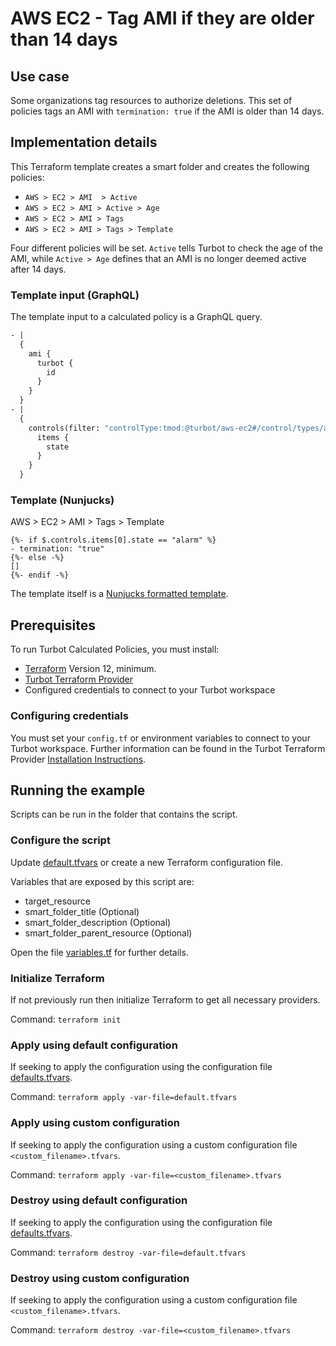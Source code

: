 # AWS EC2 - Tag AMI if they are older than 14 days
## Use case

Some organizations tag resources to authorize deletions. This set of policies tags an AMI with `termination: true` if the AMI is older than 14 days.

## Implementation details

This Terraform template creates a smart folder and creates the following policies:

- `AWS > EC2 > AMI  > Active`
- `AWS > EC2 > AMI > Active > Age`
- `AWS > EC2 > AMI > Tags`
- `AWS > EC2 > AMI > Tags > Template`


Four different policies will be set. `Active` tells Turbot to check the age of the AMI, while `Active > Age` defines that an AMI is no longer deemed active after 14 days.

### Template input (GraphQL)

The template input to a calculated policy is a GraphQL query.

```graphql
- |
  {
    ami {
      turbot {
        id
      }
    }
  }
- |
  {
    controls(filter: "controlType:tmod:@turbot/aws-ec2#/control/types/amiActive resourceId:{{$.ami.turbot.id}}") {
      items {
        state
      }
    }
  }
```

### Template (Nunjucks)

AWS > EC2 > AMI > Tags > Template

```nunjucks
{%- if $.controls.items[0].state == "alarm" %}
- termination: "true"
{%- else -%}
[]
{%- endif -%}
```

The template itself is a [Nunjucks formatted template](https://mozilla.github.io/nunjucks/templating.html).

## Prerequisites

To run Turbot Calculated Policies, you must install:

- [Terraform](https://www.terraform.io) Version 12, minimum.
- [Turbot Terraform Provider](https://turbot.com/v5/docs/reference/terraform/provider)
- Configured credentials to connect to your Turbot workspace

### Configuring credentials

You must set your `config.tf` or environment variables to connect to your Turbot workspace.
Further information can be found in the Turbot Terraform Provider [Installation Instructions](https://turbot.com/v5/docs/reference/terraform/provider).

## Running the example

Scripts can be run in the folder that contains the script.

### Configure the script

Update [default.tfvars](default.tfvars) or create a new Terraform configuration file.

Variables that are exposed by this script are:

- target_resource
- smart_folder_title (Optional)
- smart_folder_description (Optional)
- smart_folder_parent_resource (Optional)

Open the file [variables.tf](variables.tf) for further details.

### Initialize Terraform

If not previously run then initialize Terraform to get all necessary providers.

Command: `terraform init`

### Apply using default configuration

If seeking to apply the configuration using the configuration file [defaults.tfvars](defaults.tfvars).

Command: `terraform apply -var-file=default.tfvars`

### Apply using custom configuration

If seeking to apply the configuration using a custom configuration file `<custom_filename>.tfvars`.

Command: `terraform apply -var-file=<custom_filename>.tfvars`

### Destroy using default configuration

If seeking to apply the configuration using the configuration file [defaults.tfvars](defaults.tfvars).

Command: `terraform destroy -var-file=default.tfvars`

### Destroy using custom configuration

If seeking to apply the configuration using a custom configuration file `<custom_filename>.tfvars`.

Command: `terraform destroy -var-file=<custom_filename>.tfvars`
